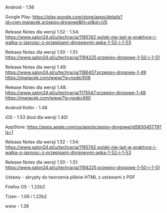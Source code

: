 Android - 1.56

Google Play: https://play.google.com/store/apps/details?id=com.mwiacek.przepisy.drogowe&hl=pl&gl=US

Release Notes dla wersji 1.52 - 1.54: https://www.salon24.pl/u/techracja/1195742,polski-nie-lad-w-praktyce-i-walka-o-jasnosc-z-przepisami-drogowymi-apka-1-52-i-1-53

Release Notes dla wersji 1.50 - 1.51: https://www.salon24.pl/u/techracja/1194225,przepisy-drogowe-1-50-i-1-51

Release Notes dla wersji 1.49: https://www.salon24.pl/u/techracja/1186407,przepisy-drogowe-1-49 https://mwiacek.com/www/?q=node/508

Release Notes dla wersji 1.48: https://www.salon24.pl/u/techracja/1175547,przepisy-drogowe-1-48 https://mwiacek.com/www/?q=node/490

Android Kotlin - 1.48

iOS - 1.53 (kod dla wersji 1.40)

AppStore: https://apps.apple.com/us/app/przepisy-drogowe/id583045779?ls=1

Release Notes dla wersji 1.52 - 1.54: https://www.salon24.pl/u/techracja/1195742,polski-nie-lad-w-praktyce-i-walka-o-jasnosc-z-przepisami-drogowymi-apka-1-52-i-1-53

Release Notes dla wersji 1.50 - 1.51: https://www.salon24.pl/u/techracja/1194225,przepisy-drogowe-1-50-i-1-51

Ustawy - skrypty do tworzenia plików HTML z ustawami z PDF

Firefox OS - 1.22b2

Tizen - 1.06 i 1.22b2

www - 1.38
